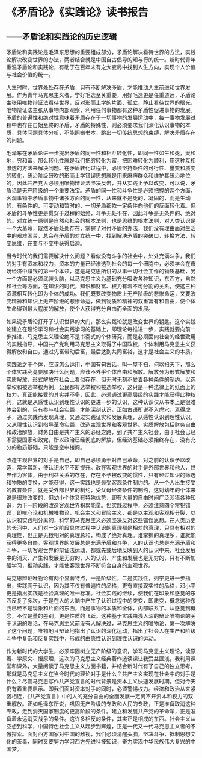 # 《矛盾论》《实践论》读书报告

## ——矛盾论和实践论的历史逻辑

矛盾论和实践论是毛泽东思想的重要组成部分，矛盾论解决看待世界的方法，实践论解决改变世界的办法，两者结合就是中国自古倡导的知与行的统一。新时代青年重温矛盾论和实践论，有助于在百年未有之大变局中找到人生方向，实现个人价值与社会价值的统一。

人生时时，世界处处存在矛盾，只有不断解决矛盾，才能推动人生前进和世界发展。作为青年马克思主义者，学好毛选至关重要，用好毛选更是任重道远，矛盾论主张用唯物辩证法看待世界，反对形而上学的片面、孤立、静止看待世界的眼光，唯物辩证法主张从事物内部观察，利用任何事物都有这种矛盾性促进事物的发展。矛盾的普遍性和绝对性意味着矛盾存在于一切事物的发展运动中，每一事物发展过程中也存在自始至终的矛盾，矛盾的特殊性，则必须要求我们深化认识事物的本质，具体问题具体分析，不能照搬书本，跳出一切传统思想的束缚，解决矛盾存在的问题。

毛泽东在矛盾论进一步提出矛盾的同一性和相互转化性，即同一性如生和死，天和地，穷和富，那么转化性就是我们把穷转化为富，把困难转化为顺利，用这种互相渗透的方法来解决问题。在矛盾转化过程中，必须坚持条件的可行性、量变和质变的转化，统治阶级鼓吹的形而上学错误思想就是用来麻痹群众和维护其统治地位的，因此共产党人必须用唯物辩证法坚决反击，并从实践上予以改变，可以说，矛盾论是无产阶级的一个重要法宝。矛盾的同一性和斗争性是必须把握的两个方面，客观事物中矛盾事物中诸多方面的同一性，从来就不是死的，凝固的，而是生动的、有条件的、可变动和暂时的，一切矛盾都依一定条件向他们的反面转化着。但矛盾的斗争性更是贯穿于过程的始终，斗争无处不在，因此斗争是无条件的、绝对的。对立统一原则是自然和社会的根本法则，也是思维的根本法则，对人类认识是一个大革命，既然矛盾处处存在，掌握了对付矛盾的办法，我们没有理由面对生活中的艰难困苦，总会在矛盾的对立统一中，找到解决矛盾的突破口，转换方法，转变思维，在变与不变中获得启迪。

当今时代的我们需要解决什么问题？看似没有斗争的社会中，处处充满斗争，我们的对手有资本和权力，资本的力量已经渗透到社会的每一个细胞中，必须学会在市场经济中赚钱的第一个本领，这是马克思所讲的从事一切社会工作的物质基础，另一个方面是必须武装头脑，以马克思主义为基础充分吸收各种知识，东西方，自然和社会等方面，在知识的时代，知识和财富、权力有着不可分割的关系，使这三种资源相互转化即为个体的成功。我们既要改变物质上无产阶级的悲惨命运，又要改变精神和知识上无产阶级的悲惨命运，做到物质和精神的双重富有和自由，使个体生命得到最大程度的解放，使个人获得充分自由而全面的发展。

如果说矛盾论打开了认识世界的大门，那么实践论就是改变世界的钥匙。这个实践论建立在理论学习和社会实践学习的基础上，即理论每推进一步，实践就要向前一步推进，马克思主义理论绝不是书斋式的个体研究，而是必须面向社会的经世致用的实践指导，中国共产党利用马克思主义取得了中国政权，个体利用马克思主义获得解放和自由，通过先富带动后富，最后达到共同富裕，这才是社会主义的本质。

实践论之于个体，应该怎么运用，中国有句古话，叫一屋不扫，何以扫天下，那么个体实践究竟要解决什么问题，应该不外乎个体自由和解放。解放分为形式解放和实质解放，形式解放在社会上看似存在，但无时无刻不受着各种条件的制约。以选举权和被选举权为例，公民都有选举权和被选举权，这只是一种法律上的纸面上的权力，真正能接受的其实并不多，因此，必须通过更高层级的实践才能获得此种权利，这就是从感性认识到理性认识的更进一步的认识，这种认识仅从书本上是很难体会到的，只有参与社会实践，才能深刻认识，正如古语所说不入虎穴，焉得虎子，通过实践而发现真理，又通过实践证实和发展真理，从感性认识到理性认识，又从理性认识到指导革命实践，改造主观世界和客观世界。实质解放包括财务自由和政治解放，财务自由是共产主义的必经之路，到了共产主义社会，由于社会已经不需要国家和政党，所以政治已经彻底的解放，但经济基础必须始终存在，没有充分的物质基础，只能是空中楼阁。

改造主观世界的对手是自己，即自己必须勇于对自己革命，对之前的认识予以改造，常学常新，使认识水平不断提升。改在客观世界的对手是外部世界和他人，世界作为客体，由于利益关系的存在，存在不予被改变的惯性，只有经过知识的筛选和物质的变换，才能获得，这一实践也是最受客观条件制约的。从一个人出生接受的教育条件，就是受外部世界的制约，受父母经济条件的制约，这对幼年的个体来说是很难改变的，但幼小个体又有特殊优势，即有大量的自由时间广泛涉猎各种知识，为下一阶段的改造客观世界积累能量。但实践过程中，必须注意四个常犯错误，即唯心论和机械唯物论，机会主义和冒险主义，都是以主观和客观相分裂，以认识和实践相分离的，科学的马克思主义必须坚决反对这些错误思想。在人类历史的长河中，人们对一定阶段具体过程中认识的真理都是相对的真理，只具有相对的真理性，但正是无数相对的真理总和，构成了绝对真理。谁掌握的真理多，谁就能获得更多自由。客观世界的发展总是充满矛盾和斗争，人的认识也总是充满矛盾和斗争，一切客观世界的辩证法运动，都或先或后地反映到人的认识中来，社会发展中的消灭、产生和发展是无穷的，人的认识、产生和发展也是无穷的，只有不断加强学习，推动实践，才能使客观世界不断符合自身的主观世界。

马克思辩证唯物论有两个显著特点，一是阶级性，二是实践性，列宁更进一步指出，实践高于认识，因为其不仅有普遍性的品格，更有直接现实性的品格，邓小平更是指出实践是检验真理的唯一标准。社会实践的继续，使我们在印象和感觉的东西反复了多次，于是在人的大脑中产生了认识过程中的突变，即质变，概念这种东西已经不是现象和片面的东西，而是事物的本质和全体，内部联系了。从感觉到概念，不仅是量的差别，更是性质的飞跃。这种基于实践由浅入深的辩证唯物论的关于认识的理论，在马克思主义前没有人解决过，马克思主义的唯物论，第一次解决了这个问题，唯物地且辩证地指出了认识的深化运动，指出了社会人在生产和阶级斗争中复杂和反复实践中，形成的由感性认识到理性认识的运动。

作为新时代的大学生，必须牢固树立无产阶级的意识，学习马克思主义理论，读原著、学原文、悟原理，这次的马克思主义经典著作选读课让我受益匪浅，我利用课堂和课外，大量阅读了马克思主义方面书籍，并结合新时代有了自己的独立思考，那就是马克思主义在当今时代的理论对手是什么？共产主义实现在社会中的对手是什么？尽管马克思写作共产党宣言的时代背景是资本主义快速发展时期，但对今天仍有着重要启示。即我们面对资本对手的同时，必须警惕权力。经济和政治从来紧密相连，《共产党宣言》中的人的充分自由的全面发展一定离不开资本和权力的双重解放。正如毛泽东所说，巩固无产阶级的专政和人民的专政，正是准备取消这种专政，走到消灭国家制度的更高阶段的条件。建立和发展共产党的革命军，正是准备着永远消灭战争的条件。这许多相反的条件，其实正是相成的东西。社会主义从空想到科学，中国特色社会主义从起步到辉煌，正是一代又一代马克思主义者的不懈探索。面对西方国家对中国的敌视，我们必须清醒头脑，坚决斗争，抵制思想文化的荼毒，同时又要努力学习西方先进科技知识，奋力实现中华民族伟大复兴的中国梦。

